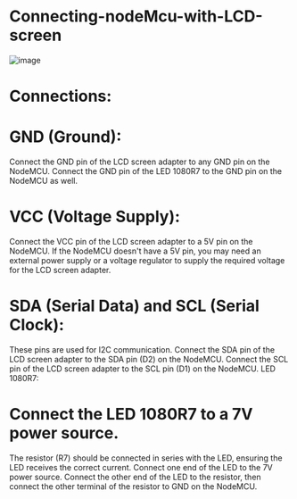 # Connecting-nodeMcu-with-LCD-screen

![image](https://github.com/dennisngugiwambui/Connecting-nodeMcu-with-LCD-screen/assets/112067611/1efd5e82-050b-4d88-a4ce-ff2996a054d6)

# Connections:

# GND (Ground):

Connect the GND pin of the LCD screen adapter to any GND pin on the NodeMCU.
Connect the GND pin of the LED 1080R7 to the GND pin on the NodeMCU as well.
# VCC (Voltage Supply):

Connect the VCC pin of the LCD screen adapter to a 5V pin on the NodeMCU.
If the NodeMCU doesn't have a 5V pin, you may need an external power supply or a voltage regulator to supply the required voltage for the LCD screen adapter.
# SDA (Serial Data) and SCL (Serial Clock):

These pins are used for I2C communication.
Connect the SDA pin of the LCD screen adapter to the SDA pin (D2) on the NodeMCU.
Connect the SCL pin of the LCD screen adapter to the SCL pin (D1) on the NodeMCU.
LED 1080R7:

# Connect the LED 1080R7 to a 7V power source.
The resistor (R7) should be connected in series with the LED, ensuring the LED receives the correct current.
Connect one end of the LED to the 7V power source.
Connect the other end of the LED to the resistor, then connect the other terminal of the resistor to GND on the NodeMCU.



